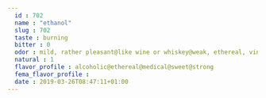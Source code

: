 ```yaml
---
  id : 702
  name : "ethanol"
  slug : 702
  taste : burning
  bitter : 0
  odor : mild, rather pleasant@like wine or whiskey@weak, ethereal, vinous odor
  natural : 1
  flavor_profile : alcoholic@ethereal@medical@sweet@strong
  fema_flavor_profile : 
  date : 2019-03-26T08:47:11+01:00
---
```



